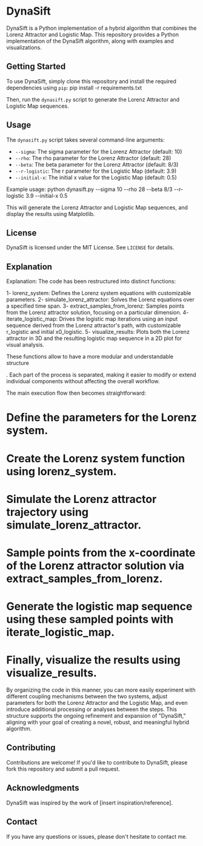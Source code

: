 DynaSift
========

DynaSift is a Python implementation of a hybrid algorithm that combines the Lorenz Attractor and Logistic Map. This repository provides a Python implementation of the DynaSift algorithm, along with examples and visualizations.

Getting Started
---------------

To use DynaSift, simply clone this repository and install the required dependencies using `pip`:
pip install -r requirements.txt

Then, run the `dynasift.py` script to generate the Lorenz Attractor and Logistic Map sequences.

Usage
-----

The `dynasift.py` script takes several command-line arguments:

* `--sigma`: The sigma parameter for the Lorenz Attractor (default: 10)
* `--rho`: The rho parameter for the Lorenz Attractor (default: 28)
* `--beta`: The beta parameter for the Lorenz Attractor (default: 8/3)
* `--r-logistic`: The r parameter for the Logistic Map (default: 3.9)
* `--initial-x`: The initial x value for the Logistic Map (default: 0.5)

Example usage:
python dynasift.py --sigma 10 --rho 28 --beta 8/3 --r-logistic 3.9 --initial-x 0.5

This will generate the Lorenz Attractor and Logistic Map sequences, and display the results using Matplotlib.

License
-------

DynaSift is licensed under the MIT License. See `LICENSE` for details.

Explanation
---------------

Explanation:
The code has been restructured into distinct functions:

1- lorenz_system: Defines the Lorenz system equations with customizable parameters.
2- simulate_lorenz_attractor: Solves the Lorenz equations over a specified time span.
3- extract_samples_from_lorenz: Samples points from the Lorenz attractor solution, focusing on a particular dimension.
4- iterate_logistic_map: Drives the logistic map iterations using an input sequence derived from the Lorenz attractor's path, with customizable r_logistic and initial x0_logistic.
5- visualize_results: Plots both the Lorenz attractor in 3D and the resulting logistic map sequence in a 2D plot for visual analysis.

These functions allow to have a more modular and understandable structure

. Each part of the process is separated, making it easier to modify or extend individual components without affecting the overall workflow.

The main execution flow then becomes straightforward:

# Define the parameters for the Lorenz system.
# Create the Lorenz system function using lorenz_system.
# Simulate the Lorenz attractor trajectory using simulate_lorenz_attractor.
# Sample points from the x-coordinate of the Lorenz attractor solution via extract_samples_from_lorenz.
# Generate the logistic map sequence using these sampled points with iterate_logistic_map.
# Finally, visualize the results using visualize_results.

By organizing the code in this manner, you can more easily experiment with different coupling mechanisms between the two systems, adjust parameters for both the Lorenz Attractor and the Logistic Map, and even introduce additional processing or analyses between the steps. This structure supports the ongoing refinement and expansion of "DynaSift," aligning with your goal of creating a novel, robust, and meaningful hybrid algorithm.

Contributing
------------

Contributions are welcome! If you'd like to contribute to DynaSift, please fork this repository and submit a pull request.

Acknowledgments
---------------

DynaSift was inspired by the work of [insert inspiration/reference].

Contact
-------

If you have any questions or issues, please don't hesitate to contact me.
